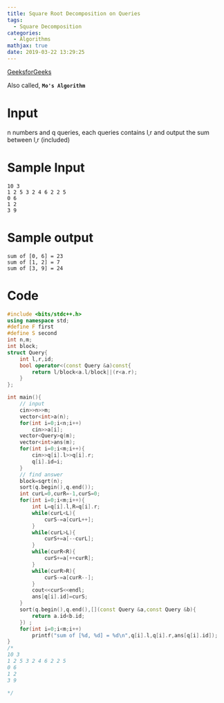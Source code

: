 ```yaml
---
title: Square Root Decomposition on Queries
tags:
  - Square Decomposition
categories:
  - Algorithms
mathjax: true
date: 2019-03-22 13:29:25
---
```


[GeeksforGeeks](https://www.geeksforgeeks.org/mos-algorithm-query-square-root-decomposition-set-1-introduction/)

Also called, **`Mo's Algorithm`**
<!--more-->

# Input
n numbers and q queries,
each queries contains l,r
and output the sum between l,r (included)

# Sample Input
```
10 3
1 2 5 3 2 4 6 2 2 5
0 6
1 2
3 9
```
# Sample output
```
sum of [0, 6] = 23
sum of [1, 2] = 7
sum of [3, 9] = 24
```

# Code
```cpp
#include <bits/stdc++.h>
using namespace std;
#define F first
#define S second
int n,m;
int block;
struct Query{
	int l,r,id;
	bool operator<(const Query &a)const{
		return l/block<a.l/block||(r<a.r);
	}
};

int main(){
	// input
	cin>>n>>m;
	vector<int>a(n);
	for(int i=0;i<n;i++)
		cin>>a[i];
	vector<Query>q(m);
	vector<int>ans(m);
	for(int i=0;i<m;i++){
		cin>>q[i].l>>q[i].r;
		q[i].id=i;
	}
	// find answer
	block=sqrt(n);
	sort(q.begin(),q.end());
	int curL=0,curR=-1,curS=0;
	for(int i=0;i<m;i++){
		int L=q[i].l,R=q[i].r;
		while(curL<L){
			curS-=a[curL++];
		}
		while(curL>L){
			curS+=a[--curL];
		}
		while(curR<R){
			curS+=a[++curR];
		}
		while(curR>R){
			curS-=a[curR--];
		}
		cout<<curS<<endl;
		ans[q[i].id]=curS;
	}
	sort(q.begin(),q.end(),[](const Query &a,const Query &b){
		return a.id<b.id;
	}) ;
	for(int i=0;i<m;i++)
		printf("sum of [%d, %d] = %d\n",q[i].l,q[i].r,ans[q[i].id]);
}
/*
10 3
1 2 5 3 2 4 6 2 2 5
0 6
1 2
3 9

*/
```